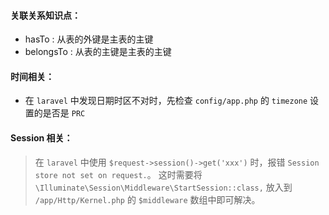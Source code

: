 #### 关联关系知识点：
- hasTo : 从表的外键是主表的主键
- belongsTo : 从表的主键是主表的主键

#### 时间相关：
- 在 `laravel` 中发现日期时区不对时，先检查 `config/app.php` 的 `timezone` 设置的是否是 `PRC`

#### Session 相关：
> 在 `laravel` 中使用 `$request->session()->get('xxx')` 时，报错 `Session store not set on request.`。
这时需要将 `\Illuminate\Session\Middleware\StartSession::class,` 放入到 `/app/Http/Kernel.php` 的 `$middleware` 数组中即可解决。
